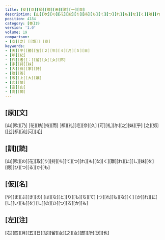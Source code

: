 ```yaml
---
title: [従][京][師][贈][来][歌][一][首]
description: [山][吹][の][花][取][り][持][ち][て][つ][れ][も][な][く][離][れ][に][し][妹][を][偲][ひ][つ][る][か][も]
position: 4184
category: [巻]19
version: '1.0'
volume: 19
comparison:
- [女][之] [[類]] [京]
keywords:
- [天][平][勝][宝][２][年][４][月][５][日]
- [年][紀]
- [作][者][：][留][女][女][郎]
- [家][持][妹]
- [大][伴][家][持]
- [贈][答]
- [坂][上][大][嬢]
- [恋][情]
- [富][山]
- [高][岡]
---
```


## [原][文]

[山][吹][乃] [花][執][持][而] [都][礼][毛][奈][久] [可][礼][尓][之][妹][乎] [之][努][比][都][流][可][毛]

## [訓][読]

[山][吹][の][花][取][り][持][ち][て][つ][れ][も][な][く][離][れ][に][し][妹][を][偲][ひ][つ][る][か][も]

## [仮][名]

[や][ま][ぶ][き][の] [は][な][と][り][も][ち][て] [つ][れ][も][な][く] [か][れ][に][し][い][も][を] [し][の][ひ][つ][る][か][も]

## [左][注]

[右][四][月][五][日][従][留][女][之][女][郎][所][送][也]
